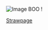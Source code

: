

 
  ![Image](https://github.com/user-attachments/assets/d4bb8331-09ca-4c50-bcd3-4217d4e2382e) BOO !

[Strawpage](https://pinkbouquets.straw.page/)

